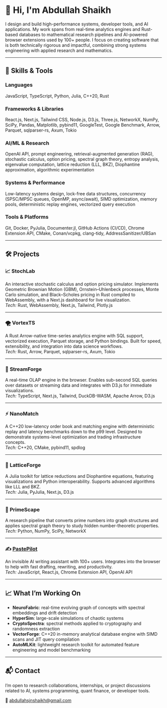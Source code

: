 # 👋 Hi, I'm Abdullah Shaikh  

I design and build high-performance systems, developer tools, and AI applications. My work spans from real-time analytics engines and Rust-based databases to mathematical research pipelines and AI-powered browser extensions used by 100+ people. I focus on creating software that is both technically rigorous and impactful, combining strong systems engineering with applied research and mathematics.  

---

## 🧠 **Skills & Tools**  

### **Languages**  
JavaScript, TypeScript, Python, Julia, C++20, Rust  

### **Frameworks & Libraries**  
React.js, Next.js, Tailwind CSS, Node.js, D3.js, Three.js, NetworkX, NumPy, SciPy, Pandas, Matplotlib, pybind11, GoogleTest, Google Benchmark, Arrow, Parquet, sqlparser-rs, Axum, Tokio  

### **AI/ML & Research**  
OpenAI API, prompt engineering, retrieval-augmented generation (RAG), stochastic calculus, option pricing, spectral graph theory, entropy analysis, eigenvalue computation, lattice reduction (LLL, BKZ), Diophantine approximation, algorithmic experimentation  

### **Systems & Performance**  
Low-latency systems design, lock-free data structures, concurrency (SPSC/MPSC queues, OpenMP, async/await), SIMD optimization, memory pools, deterministic replay engines, vectorized query execution  

### **Tools & Platforms**  
Git, Docker, PyJulia, Documenter.jl, GitHub Actions (CI/CD), Chrome Extension API, CMake, Conan/vcpkg, clang-tidy, AddressSanitizer/UBSan  

---

## 🛠️ **Projects**  

### 📈 **StochLab**  
An interactive stochastic calculus and option pricing simulator. Implements Geometric Brownian Motion (GBM), Ornstein–Uhlenbeck processes, Monte Carlo simulation, and Black–Scholes pricing in Rust compiled to WebAssembly, with a Next.js dashboard for live visualization.  
*Tech:* Rust, WebAssembly, Next.js, Tailwind, Plotly.js  

---

### 🌪️ **VortexTS**  
A Rust Arrow-native time-series analytics engine with SQL support, vectorized execution, Parquet storage, and Python bindings. Built for speed, extensibility, and integration into data science workflows.  
*Tech:* Rust, Arrow, Parquet, sqlparser-rs, Axum, Tokio  

---

### 🌊 **StreamForge**  
A real-time OLAP engine in the browser. Enables sub-second SQL queries over datasets or streaming data and integrates with D3.js for immediate visualizations.  
*Tech:* TypeScript, Next.js, Tailwind, DuckDB-WASM, Apache Arrow, D3.js  

---

### ⚡ **NanoMatch**  
A C++20 low-latency order book and matching engine with deterministic replay and latency benchmarks down to the p99 level. Designed to demonstrate systems-level optimization and trading infrastructure concepts.  
*Tech:* C++20, CMake, pybind11, spdlog  

---

### 🧮 **LatticeForge**  
A Julia toolkit for lattice reductions and Diophantine equations, featuring visualizations and Python interoperability. Supports advanced algorithms like LLL and BKZ.  
*Tech:* Julia, PyJulia, Next.js, D3.js  

---

### 🔢 **PrimeScape**  
A research pipeline that converts prime numbers into graph structures and applies spectral graph theory to study hidden number-theoretic properties.  
*Tech:* Python, NumPy, SciPy, NetworkX  

---

### ✍️ [**PastePilot**](https://pastepilot.xyz)  
An invisible AI writing assistant with 100+ users. Integrates into the browser to help with fast drafting, rewriting, and productivity.  
*Tech:* JavaScript, React.js, Chrome Extension API, OpenAI API  

---

## 📈 **What I’m Working On**  
- **NeuroFabric**: real-time evolving graph of concepts with spectral embeddings and drift detection  
- **HyperSim**: large-scale simulations of chaotic systems  
- **CryptoSpectra**: spectral methods applied to cryptography and randomness extraction  
- **VectorForge**: C++20 in-memory analytical database engine with SIMD scans and JIT query compilation  
- **AutoMLKit**: lightweight research toolkit for automated feature engineering and model benchmarking  

---

## 📬 **Contact**  
I’m open to research collaborations, internships, or project discussions related to AI, systems programming, quant finance, or developer tools.  

📧 abdullahsjnshaikh@gmail.com

